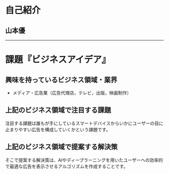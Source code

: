 # 自己紹介

## 山本優

* * *

# 課題『ビジネスアイデア』

## 興味を持っているビジネス領域・業界


- メディア・広告業（広告代理店，テレビ，出版，映画制作）


## 上記のビジネス領域で注目する課題

注目する課題は誰もが手にしているスマートデバイスからいかにユーザーの目に止まりやすい広告を構成していくかという課題です。

## 上記のビジネス領域で提案する解決策

そこで提案する解決策は、AIやディープラーニングを用いたユーザーへの効率的で最適な広告を表示させるアルゴリズムを作成することです。